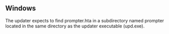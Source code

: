 ## Windows

The updater expects to find prompter.hta in a subdirectory named prompter
located in the same directory as the updater executable (upd.exe).
